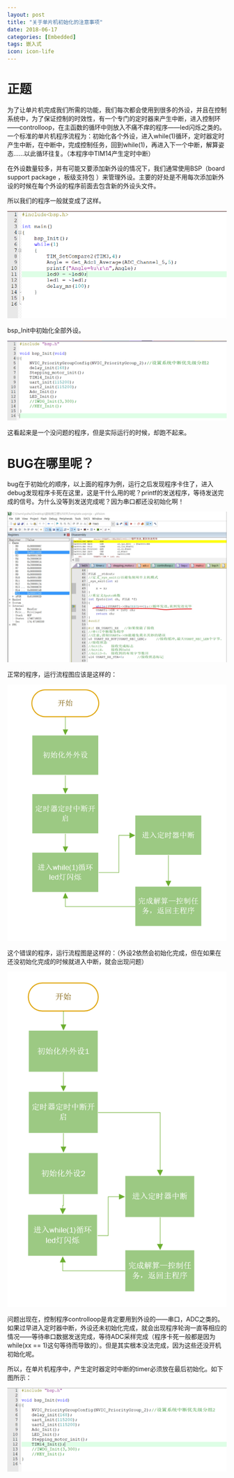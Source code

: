 ```yaml
---
layout: post
title: "关于单片机初始化的注意事项"
date: 2018-06-17
categories: [Embedded]
tags: 嵌入式
icon: icon-life
---
```


# 正题

为了让单片机完成我们所需的功能，我们每次都会使用到很多的外设，并且在控制系统中，为了保证控制的时效性，有一个专门的定时器来产生中断，进入控制环——controlloop，在主函数的循环中则放入不痛不痒的程序——led闪烁之类的。一个标准的单片机程序流程为：初始化各个外设，进入while(1)循环，定时器定时产生中断，在中断中，完成控制任务，回到while(1)，再进入下一个中断，解算姿态......以此循环往复。（本程序中TIM14产生定时中断）

在外设数量较多，并有可能又要添加新外设的情况下，我们通常使用BSP（board support package ，板级支持包 ）来管理外设。主要的好处是不用每次添加新外设的时候在每个外设的程序前面去包含新的外设头文件。


所以我们的程序一般就变成了这样。

![捕获3](\img\an_bug_about_microcontroller_initalization_img\捕获3.PNG)

bsp_Init中初始化全部外设。

![捕获2](\img\an_bug_about_microcontroller_initalization_img\捕获2.PNG)

这看起来是一个没问题的程序，但是实际运行的时候，却跑不起来。

# BUG在哪里呢？

bug在于初始化的顺序，以上面的程序为例，运行之后发现程序卡住了，进入debug发现程序卡死在这里，这是干什么用的呢？printf的发送程序，等待发送完成的信号。为什么没等到发送完成呢？因为串口都还没初始化啊！

![选区_022.jpg](\img\an_bug_about_microcontroller_initalization_img\选区_022.jpg)

正常的程序，运行流程图应该是这样的：

![捕获4](\img\an_bug_about_microcontroller_initalization_img\捕获4.PNG)

这个错误的程序，运行流程图是这样的：（外设2依然会初始化完成，但在如果在还没初始化完成的时候就进入中断，就会出现问题）

![捕获6](\img\an_bug_about_microcontroller_initalization_img\捕获6.PNG)

问题出现在，控制程序controlloop是肯定要用到外设的——串口，ADC之类的。如果过早进入定时器中断，外设还未初始化完成，就会出现程序轮询一直等相应的情况——等待串口数据发送完成，等待ADC采样完成（程序卡死一般都是因为while(xx == 1)这句等待而导致的）。但是其实根本没法完成，因为这些还没开机初始化呢。

所以，在单片机程序中，产生定时器定时中断的timer必须放在最后初始化。如下图所示：

![捕获7](\img\an_bug_about_microcontroller_initalization_img\捕获7.PNG)